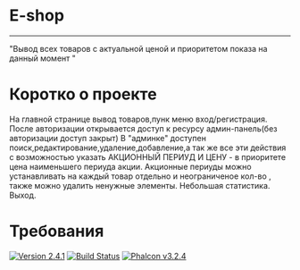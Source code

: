 # E-shop
--------------------------------
"Вывод всех товаров с актуальной ценой и приоритетом показа на данный момент " 

# Коротко о проекте

На главной странице вывод товаров,пунк меню вход/регистрация.
После авторизации открывается доступ к ресурсу админ-панель(без авторизации доступ закрыт)
В "админке" доступен поиск,редактирование,удаление,добавление,а так же все эти действия с возможностью указать АКЦИОННЫЙ ПЕРИУД И ЦЕНУ - в приоритете цена наименьшего периуда акции.
Акционные периуды можно устанавливать на каждый товар отдельно и неограниченое кол-во , также можно удалить ненужные элементы.
Небольшая статистика.
Выход.
# Требования
[![Version 2.4.1](https://img.shields.io/badge/version-v2.4.1-green.svg)][:release:]
[![Build Status](https://travis-ci.org/phalcon/phalcon-compose.svg?branch=master)][:status:]
[![Phalcon v3.2.4](https://img.shields.io/badge/phalcon-3.2.4-blue.svg)][:phalcon:]

[:release:]:   https://github.com/phalcon/phalcon-compose/releases
[:status:]:    https://travis-ci.org/phalcon/phalcon-compose
[:phalcon:]:   https://github.com/phalcon/cphalcon
